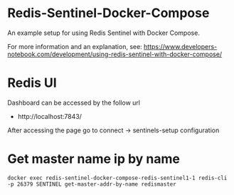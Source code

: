# Redis-Sentinel-Docker-Compose

An example setup for using Redis Sentinel with Docker Compose.

For more information and an explanation, see: https://www.developers-notebook.com/development/using-redis-sentinel-with-docker-compose/


# Redis UI

Dashboard can be accessed by the follow url
- http://localhost:7843/

After accessing the page go to connect -> sentinels-setup configuration


# Get master name ip by name

```
docker exec redis-sentinel-docker-compose-redis-sentinel1-1 redis-cli -p 26379 SENTINEL get-master-addr-by-name redismaster

```
